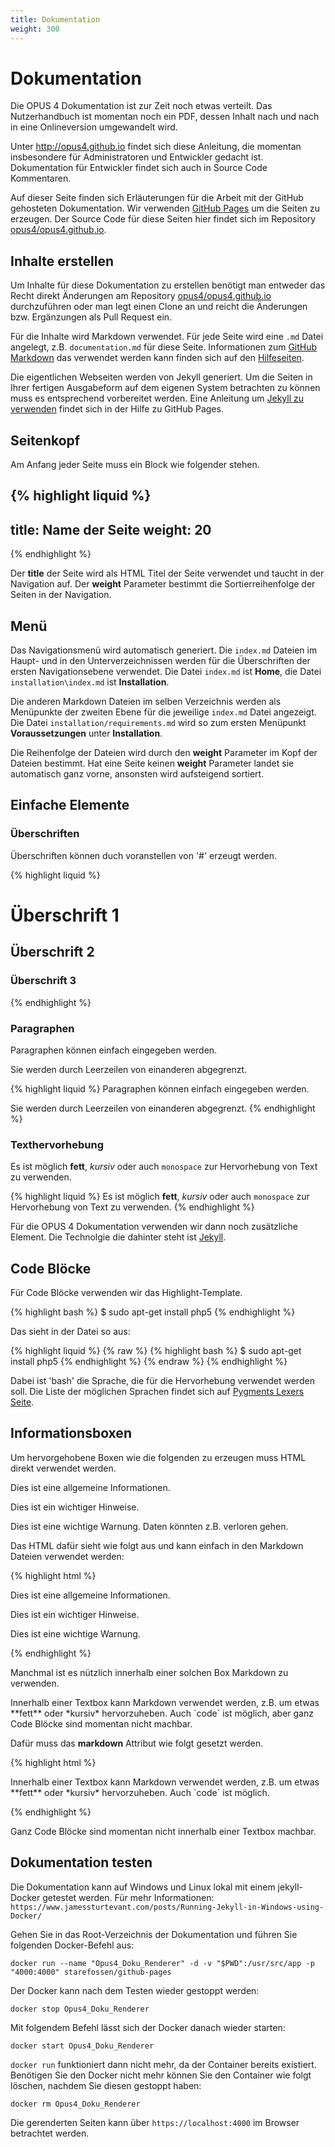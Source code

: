 ```yaml
---
title: Dokumentation
weight: 300
---
```


# Dokumentation

<p class="info">
Die OPUS 4 Dokumentation ist zur Zeit noch etwas verteilt. Das Nutzerhandbuch ist momentan noch ein PDF, dessen Inhalt
nach und nach in eine Onlineversion umgewandelt wird.
</p>

Unter <http://opus4.github.io> findet sich diese Anleitung, die momentan insbesondere für Administratoren und
Entwickler gedacht ist. Dokumentation für Entwickler findet sich auch in Source Code Kommentaren.

Auf dieser Seite finden sich Erläuterungen für die Arbeit mit der GitHub gehosteten Dokumentation.
Wir verwenden [GitHub Pages](https://help.github.com/categories/github-pages-basics/) um die Seiten zu erzeugen.
Der Source Code für diese Seiten hier findet sich im
Repository [opus4/opus4.github.io](https://github.com/opus4/opus4.github.io).

## Inhalte erstellen

Um Inhalte für diese Dokumentation zu erstellen benötigt man entweder das Recht direkt Änderungen am Repository
[opus4/opus4.github.io](https://github.com/opus4/opus4.github.io) durchzuführen oder man legt einen Clone an und reicht
die Änderungen bzw. Ergänzungen als Pull Request ein.

Für die Inhalte wird Markdown verwendet. Für jede Seite wird eine `.md` Datei angelegt, z.B. `documentation.md` für
diese Seite. Informationen zum
[GitHub Markdown](https://help.github.com/articles/github-flavored-markdown/) das verwendet werden kann finden sich
auf den [Hilfeseiten](https://help.github.com/).

Die eigentlichen Webseiten werden von Jekyll generiert. Um die Seiten in Ihrer fertigen Ausgabeform auf
dem eigenen System betrachten zu können muss es entsprechend vorbereitet werden. Eine Anleitung um
[Jekyll zu verwenden](https://help.github.com/articles/using-jekyll-with-pages/)
findet sich in der Hilfe zu GitHub Pages.

## Seitenkopf

Am Anfang jeder Seite muss ein Block wie folgender stehen.

{% highlight liquid %}
---
title: Name der Seite
weight: 20
---
{% endhighlight %}

Der **title** der Seite wird als HTML Titel der Seite verwendet und taucht in der Navigation auf.
Der **weight** Parameter bestimmt die Sortierreihenfolge der Seiten in der Navigation.

## Menü

Das Navigationsmenü wird automatisch generiert. Die `index.md` Dateien im Haupt- und in den Unterverzeichnissen werden
für die Überschriften der ersten Navigationsebene verwendet. Die Datei `index.md` ist **Home**, die Datei
`installation\index.md` ist **Installation**.

Die anderen Markdown Dateien im selben Verzeichnis werden als Menüpunkte der zweiten Ebene für die jeweilige
`index.md` Datei angezeigt. Die Datei `installation/requirements.md` wird so zum ersten Menüpunkt **Voraussetzungen**
unter **Installation**.

Die Reihenfolge der Dateien wird durch den **weight** Parameter im Kopf der Dateien bestimmt.
Hat eine Seite keinen **weight** Parameter landet sie automatisch ganz vorne, ansonsten wird aufsteigend sortiert.

## Einfache Elemente

### Überschriften

Überschriften können duch voranstellen von '#' erzeugt werden.

{% highlight liquid %}
# Überschrift 1
## Überschrift 2
### Überschrift 3
{% endhighlight %}

### Paragraphen

Paragraphen können einfach eingegeben werden.

Sie werden durch Leerzeilen von einanderen abgegrenzt.

{% highlight liquid %}
Paragraphen können einfach eingegeben werden.

Sie werden durch Leerzeilen von einanderen abgegrenzt.
{% endhighlight %}

### Texthervorhebung

Es ist möglich **fett**, *kursiv* oder auch `monospace` zur Hervorhebung von Text zu verwenden.

{% highlight liquid %}
Es ist möglich **fett**, *kursiv* oder auch `monospace`
zur Hervorhebung von Text zu verwenden.
{% endhighlight %}

Für die OPUS 4 Dokumentation verwenden wir dann noch zusätzliche Element. Die Technolgie die dahinter steht ist
[Jekyll](http://jekyllrb.com/).

## Code Blöcke

Für Code Blöcke verwenden wir das Highlight-Template.

{% highlight bash %}
$ sudo apt-get install php5
{% endhighlight %}

Das sieht in der Datei so aus:

{% highlight liquid %}
{% raw %}
{% highlight bash %}
$ sudo apt-get install php5
{% endhighlight %}
{% endraw %}
{% endhighlight %}

Dabei ist 'bash' die Sprache, die für die Hervorhebung verwendet werden soll. Die Liste der möglichen Sprachen findet
sich auf [Pygments Lexers Seite](http://pygments.org/docs/lexers/).

## Informationsboxen

Um hervorgehobene Boxen wie die folgenden zu erzeugen muss HTML direkt verwendet werden.

<p class="info">
Dies ist eine allgemeine Informationen.
</p>

<p class="note">
Dies ist ein wichtiger Hinweise.
</p>

<p class="warning">
Dies ist eine wichtige Warnung. Daten könnten z.B. verloren gehen.
</p>

Das HTML dafür sieht wie folgt aus und kann einfach in den Markdown Dateien verwendet werden:

{% highlight html %}
<p class="info">
Dies ist eine allgemeine Informationen.
</p>

<p class="note">
Dies ist ein wichtiger Hinweise.
</p>

<p class="warning">
Dies ist eine wichtige Warnung.
</p>
{% endhighlight %}

Manchmal ist es nützlich innerhalb einer solchen Box Markdown zu verwenden.

<p class="info" markdown="1">
Innerhalb einer Textbox kann Markdown verwendet werden, z.B. um etwas **fett** oder *kursiv* hervorzuheben.
Auch `code` ist möglich, aber ganz Code Blöcke sind momentan nicht machbar.
</p>

Dafür muss das **markdown** Attribut wie folgt gesetzt werden.

{% highlight html %}
<p class="info" markdown="1">
Innerhalb einer Textbox kann Markdown verwendet werden, z.B.
um etwas **fett** oder *kursiv* hervorzuheben. Auch `code`
ist möglich.
</p>
{% endhighlight %}

Ganz Code Blöcke sind momentan nicht innerhalb einer Textbox machbar.


## Dokumentation testen

Die Dokumentation kann auf Windows und Linux lokal mit einem jekyll-Docker getestet werden. 
Für mehr Informationen: `https://www.jamessturtevant.com/posts/Running-Jekyll-in-Windows-using-Docker/`

Gehen Sie in das Root-Verzeichnis der Dokumentation und führen Sie folgenden Docker-Befehl aus:

    docker run --name "Opus4_Doku_Renderer" -d -v "$PWD":/usr/src/app -p "4000:4000" starefossen/github-pages

Der Docker kann nach dem Testen wieder gestoppt werden:

    docker stop Opus4_Doku_Renderer
    
Mit folgendem Befehl lässt sich der Docker danach wieder starten:
    
    docker start Opus4_Doku_Renderer
    
`docker run` funktioniert dann nicht mehr, da der Container bereits existiert.    
Benötigen Sie den Docker nicht mehr können Sie den Container wie folgt löschen, nachdem Sie diesen gestoppt haben:

    docker rm Opus4_Doku_Renderer
    
Die gerenderten Seiten kann über `https://localhost:4000` im Browser betrachtet werden.

    
